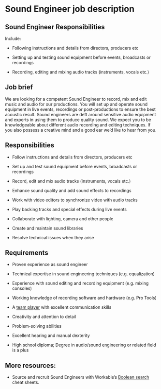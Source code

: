 # Sound Engineer job description


## Sound Engineer Responsibilities

Include:

* Following instructions and details from directors, producers etc

* Setting up and testing sound equipment before events, broadcasts or recordings

* Recording, editing and mixing audio tracks (instruments, vocals etc.)


## Job brief

We are looking for a competent Sound Engineer to record, mix and edit music and audio for our productions. You will set up and operate sound equipment in live events, recordings or post-productions to ensure the best acoustic result.
Sound engineers are deft around sensitive audio equipment and experts in using them to produce quality sound. We expect you to be knowledgeable about different audio recording and editing techniques. If you also possess a creative mind and a good ear we’d like to hear from you.


## Responsibilities

* Follow instructions and details from directors, producers etc

* Set up and test sound equipment before events, broadcasts or recordings

* Record, edit and mix audio tracks (instruments, vocals etc.)

* Enhance sound quality and add sound effects to recordings

* Work with video editors to synchronize video with audio tracks

* Play backing tracks and special effects during live events

* Collaborate with lighting, camera and other people

* Create and maintain sound libraries

* Resolve technical issues when they arise


## Requirements

* Proven experience as sound engineer

* Technical expertise in sound engineering techniques (e.g. equalization)

* Experience with sound editing and recording equipment (e.g. mixing consoles)

* Working knowledge of recording software and hardware (e.g. Pro Tools)

* A <a href="https://resources.workable.com/team-player-interview-questions">team player</a> with excellent communication skills

* Creativity and attention to detail

* Problem-solving abilities

* Excellent hearing and manual dexterity

* High school diploma; Degree in audio/sound engineering or related field is a plus

## More resources:
* Source and recruit Sound Engineers with Workable’s <a href="https://resources.workable.com/find-engineers-managers-boolean-search-strings">Boolean search</a> cheat sheets.
